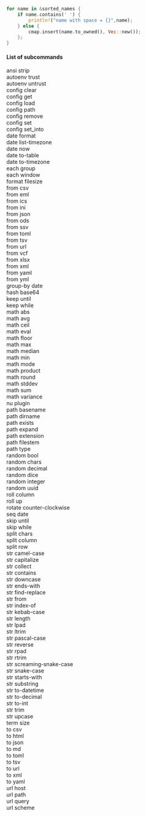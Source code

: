 ```rust
for name in &sorted_names {
    if name.contains(' ') {
        println!("name with space = {}",name);
    } else {
        cmap.insert(name.to_owned(), Vec::new());
    };
}
```

#### List of subcommands
ansi strip   
autoenv trust   
autoenv untrust   
config clear   
config get   
config load   
config path   
config remove   
config set   
config set_into   
date format   
date list-timezone   
date now   
date to-table   
date to-timezone   
each group   
each window   
format filesize   
from csv   
from eml   
from ics   
from ini   
from json   
from ods   
from ssv   
from toml   
from tsv   
from url   
from vcf   
from xlsx   
from xml   
from yaml   
from yml   
group-by date   
hash base64   
keep until   
keep while   
math abs   
math avg   
math ceil   
math eval   
math floor   
math max   
math median   
math min   
math mode   
math product   
math round   
math stddev   
math sum   
math variance   
nu plugin   
path basename   
path dirname   
path exists   
path expand   
path extension   
path filestem   
path type   
random bool   
random chars   
random decimal   
random dice   
random integer   
random uuid   
roll column   
roll up   
rotate counter-clockwise   
seq date   
skip until   
skip while   
split chars   
split column   
split row   
str camel-case   
str capitalize   
str collect   
str contains   
str downcase   
str ends-with   
str find-replace   
str from   
str index-of   
str kebab-case   
str length   
str lpad   
str ltrim   
str pascal-case   
str reverse   
str rpad   
str rtrim   
str screaming-snake-case   
str snake-case   
str starts-with   
str substring   
str to-datetime   
str to-decimal   
str to-int   
str trim   
str upcase   
term size   
to csv   
to html   
to json   
to md   
to toml   
to tsv   
to url   
to xml   
to yaml   
url host   
url path   
url query   
url scheme   
